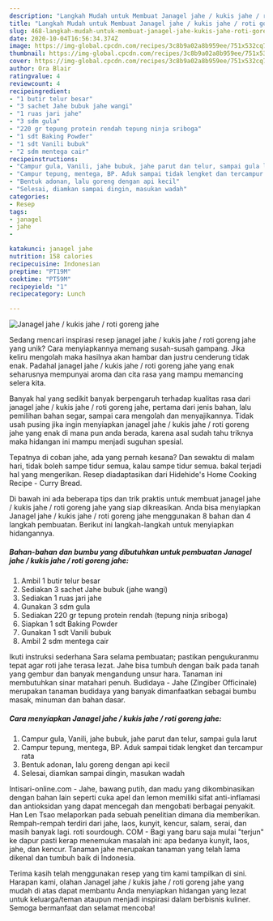```yaml
---
description: "Langkah Mudah untuk Membuat Janagel jahe / kukis jahe / roti goreng jahe, Enak Banget"
title: "Langkah Mudah untuk Membuat Janagel jahe / kukis jahe / roti goreng jahe, Enak Banget"
slug: 468-langkah-mudah-untuk-membuat-janagel-jahe-kukis-jahe-roti-goreng-jahe-enak-banget
date: 2020-10-04T16:56:34.374Z
image: https://img-global.cpcdn.com/recipes/3c8b9a02a8b959ee/751x532cq70/janagel-jahe-kukis-jahe-roti-goreng-jahe-foto-resep-utama.jpg
thumbnail: https://img-global.cpcdn.com/recipes/3c8b9a02a8b959ee/751x532cq70/janagel-jahe-kukis-jahe-roti-goreng-jahe-foto-resep-utama.jpg
cover: https://img-global.cpcdn.com/recipes/3c8b9a02a8b959ee/751x532cq70/janagel-jahe-kukis-jahe-roti-goreng-jahe-foto-resep-utama.jpg
author: Ora Blair
ratingvalue: 4
reviewcount: 4
recipeingredient:
- "1 butir telur besar"
- "3 sachet Jahe bubuk jahe wangi"
- "1 ruas jari jahe"
- "3 sdm gula"
- "220 gr tepung protein rendah tepung ninja sriboga"
- "1 sdt Baking Powder"
- "1 sdt Vanili bubuk"
- "2 sdm mentega cair"
recipeinstructions:
- "Campur gula, Vanili, jahe bubuk, jahe parut dan telur, sampai gula larut"
- "Campur tepung, mentega, BP. Aduk sampai tidak lengket dan tercampur rata"
- "Bentuk adonan, lalu goreng dengan api kecil"
- "Selesai, diamkan sampai dingin, masukan wadah"
categories:
- Resep
tags:
- janagel
- jahe
- 

katakunci: janagel jahe  
nutrition: 158 calories
recipecuisine: Indonesian
preptime: "PT19M"
cooktime: "PT59M"
recipeyield: "1"
recipecategory: Lunch

---
```



![Janagel jahe / kukis jahe / roti goreng jahe](https://img-global.cpcdn.com/recipes/3c8b9a02a8b959ee/751x532cq70/janagel-jahe-kukis-jahe-roti-goreng-jahe-foto-resep-utama.jpg)

Sedang mencari inspirasi resep janagel jahe / kukis jahe / roti goreng jahe yang unik? Cara menyiapkannya memang susah-susah gampang. Jika keliru mengolah maka hasilnya akan hambar dan justru cenderung tidak enak. Padahal janagel jahe / kukis jahe / roti goreng jahe yang enak seharusnya mempunyai aroma dan cita rasa yang mampu memancing selera kita.

Banyak hal yang sedikit banyak berpengaruh terhadap kualitas rasa dari janagel jahe / kukis jahe / roti goreng jahe, pertama dari jenis bahan, lalu pemilihan bahan segar, sampai cara mengolah dan menyajikannya. Tidak usah pusing jika ingin menyiapkan janagel jahe / kukis jahe / roti goreng jahe yang enak di mana pun anda berada, karena asal sudah tahu triknya maka hidangan ini mampu menjadi suguhan spesial.

Tepatnya di coban jahe, ada yang pernah kesana? Dan sewaktu di malam hari, tidak boleh sampe tidur semua, kalau sampe tidur semua. bakal terjadi hal yang mengerikan. Resep diadaptasikan dari Hidehide&#39;s Home Cooking Recipe - Curry Bread.


Di bawah ini ada beberapa tips dan trik praktis untuk membuat janagel jahe / kukis jahe / roti goreng jahe yang siap dikreasikan. Anda bisa menyiapkan Janagel jahe / kukis jahe / roti goreng jahe menggunakan 8 bahan dan 4 langkah pembuatan. Berikut ini langkah-langkah untuk menyiapkan hidangannya.

<!--inarticleads1-->

##### Bahan-bahan dan bumbu yang dibutuhkan untuk pembuatan Janagel jahe / kukis jahe / roti goreng jahe:

1. Ambil 1 butir telur besar
1. Sediakan 3 sachet Jahe bubuk (jahe wangi)
1. Sediakan 1 ruas jari jahe
1. Gunakan 3 sdm gula
1. Sediakan 220 gr tepung protein rendah (tepung ninja sriboga)
1. Siapkan 1 sdt Baking Powder
1. Gunakan 1 sdt Vanili bubuk
1. Ambil 2 sdm mentega cair


Ikuti instruksi sederhana Sara selama pembuatan; pastikan pengukuranmu tepat agar roti jahe terasa lezat. Jahe bisa tumbuh dengan baik pada tanah yang gembur dan banyak mengandung unsur hara. Tanaman ini membutuhkan sinar matahari penuh. Budidaya - Jahe (Zingiber Officinale) merupakan tanaman budidaya yang banyak dimanfaatkan sebagai bumbu masak, minuman dan bahan dasar. 

<!--inarticleads2-->

##### Cara menyiapkan Janagel jahe / kukis jahe / roti goreng jahe:

1. Campur gula, Vanili, jahe bubuk, jahe parut dan telur, sampai gula larut
1. Campur tepung, mentega, BP. Aduk sampai tidak lengket dan tercampur rata
1. Bentuk adonan, lalu goreng dengan api kecil
1. Selesai, diamkan sampai dingin, masukan wadah


Intisari-online.com - Jahe, bawang putih, dan madu yang dikombinasikan dengan bahan lain seperti cuka apel dan lemon memiliki sifat anti-inflamasi dan antioksidan yang dapat mencegah dan mengobati berbagai penyakit. Han Len Tsao melaporkan pada sebuah penelitian dimana dia memberikan. Rempah-rempah terdiri dari jahe, laos, kunyit, kencur, salam, serai, dan masih banyak lagi. roti sourdough. COM - Bagi yang baru saja mulai &#34;terjun&#34; ke dapur pasti kerap menemukan masalah ini: apa bedanya kunyit, laos, jahe, dan kencur. Tanaman jahe merupakan tanaman yang telah lama dikenal dan tumbuh baik di Indonesia. 

Terima kasih telah menggunakan resep yang tim kami tampilkan di sini. Harapan kami, olahan Janagel jahe / kukis jahe / roti goreng jahe yang mudah di atas dapat membantu Anda menyiapkan hidangan yang lezat untuk keluarga/teman ataupun menjadi inspirasi dalam berbisnis kuliner. Semoga bermanfaat dan selamat mencoba!
